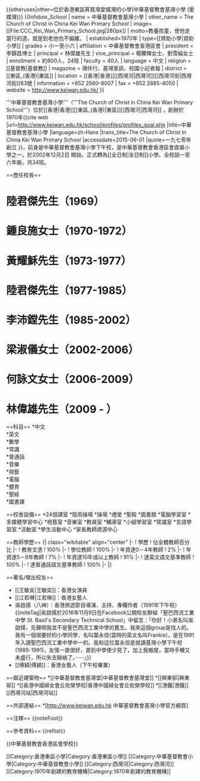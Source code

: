 {{otheruses|other=位於香港東區筲箕灣愛蝶灣的小學|中華基督教會基灣小學 (愛蝶灣)}}
{{Infobox_School
| name = 中華基督教會基灣小學
| other_name = The Church of Christ in China Kei Wan Primary School
| image=[[File:CCC_Kei_Wan_Primary_School.jpg|280px]]
| motto=教養孩童，使他走當行的道，就是到老他也不偏離。
| established=1970年
| type=[[資助小學|資助小學]]
| grades = 小一至小六
| affiliation = 中華基督教會香港區會
| president = 李錦昌博士
| principal = 林偉雄先生
| vice_principal = 楊騰輝女士、劉雪綸女士
| enrollment = 約800人，24班
| faculty = 40人
| language =  中文
| religion = [[基督教|基督教]]
| magazine = 灣伴行、基灣家訊、校園小記者報
| district = [[東區_(香港)|東區]]
| location = [[香港|香港]][[西灣河|西灣河]][[西灣河街|西灣河街]]63號
| information = +852 2560-8007
| fax = +852 2885-4050
| website = http://www.keiwan.edu.hk/
}}

'''中華基督教會基灣小學'''（'''The Church of Christ in China Kei Wan Primary School'''）位於[[香港|香港]][[東區_(香港)|東區]][[西灣河|西灣河]] ，創辦於1970年<ref>{{cite web |url=http://www.keiwan.edu.hk/school/profiles/profiles_goal.php |title=中華基督教會基灣小學 |language=zh-Hans |trans_title=The Church of Christ in China Kei Wan Primary School |accessdate=2015-06-01 |quote=一九七零年創立 }}</ref>，前身是中華基督教會基灣小學下午校，是中華基督教會香港區會直屬小學之一，於2002年12月2日 開始，正式轉為[[全日制|全日制]]小學。全校設一至六年級，共24班。

==歷任校長==
# 陸君傑先生（1969）
# 鍾良施女士（1970-1972）
# 黃耀穌先生（1973-1977）
# 陸君傑先生（1977-1985）
# 李沛鏜先生（1985-2002）
# 梁淑儀女士（2002-2006）
# 何詠文女士（2006-2009）
# 林偉雄先生（2009 - ）

==科目==
*中文 	
*英文 	
*數學 	
*常識 	
*普通話 	
*音樂 	
*視藝 	
*電腦 	
*體育 	
*聖經 	
*圖書課

==校舍設備==
*24個課室
*陰雨操場 
*操場
*禮堂 
*聖殿 
*圖書館
*電腦學習室 
*多媒體學習中心 
*視藝室 
*音樂室 
*教員室 
*輔導室
*小組學習室 
*常識室 
*言語學習室 
*活動室 
*學生活動中心
*家長教師資源中心

==教師學歷==
{| class="wikitable" align="center"
|-
! 學歷
! 佔全體教師百分比
|-
! 教育文憑
! 100%
|-
! 學位教師
! 100%
|-
! 年資達0－4年教師
! 2%
|-
! 年資達5－9年教師
! 7%
|-
! 年資達10年或以上教師
! 91%
|-
! 達英文語文基準教師
! 100%
|-
! 達普通話語文基準教師
! 100%
|-
|}

==著名/傑出校友==
* [[王敏奕|王敏奕]]：香港女演員
* [[江若琳|江若琳]]：香港女藝人
* 吳啟揚（八神）：香港旅遊節目導演、主持、專欄作者（1991年下午校）{{noteTag|吳啟揚於2016年11月9日在Facebook公開校友群組「聖巴西流工業中學 St. Basil's Secondary Technical School」中留言：「你好！小弟名叫吳啟揚，先聲明我並不是聖巴西流工業中學的舊生。我來這個group是找人的。我有一個很要好的小學同學，名叫葉永信(當時的英文名叫Frankie)，是在1991年入讀聖巴西流工業中學中一的。我和這位葉永信是就讀基灣小學下午校(1985-1991)，友情一直很好，直到中學便少見了，加上我搬屋，當時手機又未盛行，所以失去聯絡了。‧‧‧‧‧‧」}}
* [[傅穎|傅穎]]：香港女藝人（下午校畢業）

==鄰近建築物==
*[[中華基督教會基灣堂|中華基督教會基灣堂]]
*[[興東邨|興東邨]]
*[[香港中國婦女會丘佐榮學校|香港中國婦女會丘佐榮學校]]
*[[港鐵|港鐵]][[西灣河站|西灣河站]]

==外部連結==
*[http://www.keiwan.edu.hk 中華基督教會基灣小學官方網頁]

==注釋==
{{noteFoot}}

==參考資料==
{{reflist}}

{{中華基督教會香港區會學校}}

[[Category:香港東區小學|Category:香港東區小學]]
[[Category:中華基督教會小學|Category:中華基督教會小學]]
[[Category:西灣河|Category:西灣河]]
[[Category:1970年創建的教育機構|Category:1970年創建的教育機構]]